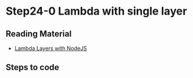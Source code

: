 # Step24-0 Lambda with single layer

## Reading Material

- [Lambda Layers with NodeJS](https://www.youtube.com/watch?v=-r4GJlkdJo0)

## Steps to code
